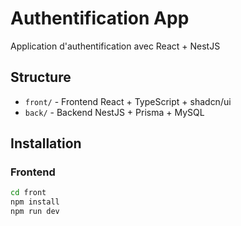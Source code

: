 # Authentification App

Application d'authentification avec React + NestJS

## Structure

- `front/` - Frontend React + TypeScript + shadcn/ui
- `back/` - Backend NestJS + Prisma + MySQL

## Installation

### Frontend
```bash
cd front
npm install
npm run dev